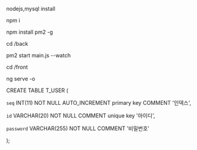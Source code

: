 
nodejs,mysql install

npm i

npm install pm2 -g

cd /back

pm2 start main.js --watch

cd /front

ng serve -o


CREATE TABLE T_USER (

`seq` INT(11) NOT NULL AUTO_INCREMENT primary key COMMENT '인덱스',

`id` VARCHAR(20) NOT NULL COMMENT unique key '아이디',

`password` VARCHAR(255) NOT NULL COMMENT '비밀번호'

);

